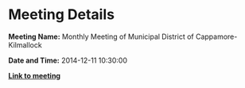 # Meeting Details

**Meeting Name:** Monthly Meeting of Municipal District of Cappamore-Kilmallock

**Date and Time:** 2014-12-11 10:30:00

**<a href="https://www.limerick.ie/council/whats-on/monthly-meeting-municipal-district-cappamore-kilmallock-14" target="_blank">Link to meeting</a>**
